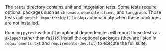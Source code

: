 The `tests` directory contains unit and integration tests. Some tests require
optional packages such as `chromadb`, `weaviate-client`, and `langgraph`.
Those tests call `pytest.importorskip()` to skip automatically when these
packages are not installed.

Running `pytest` without the optional dependencies will report these tests as
`skipped` rather than `failed`. Install the optional packages (they are listed in
`requirements.txt` and `requirements-dev.txt`) to execute the full suite.
